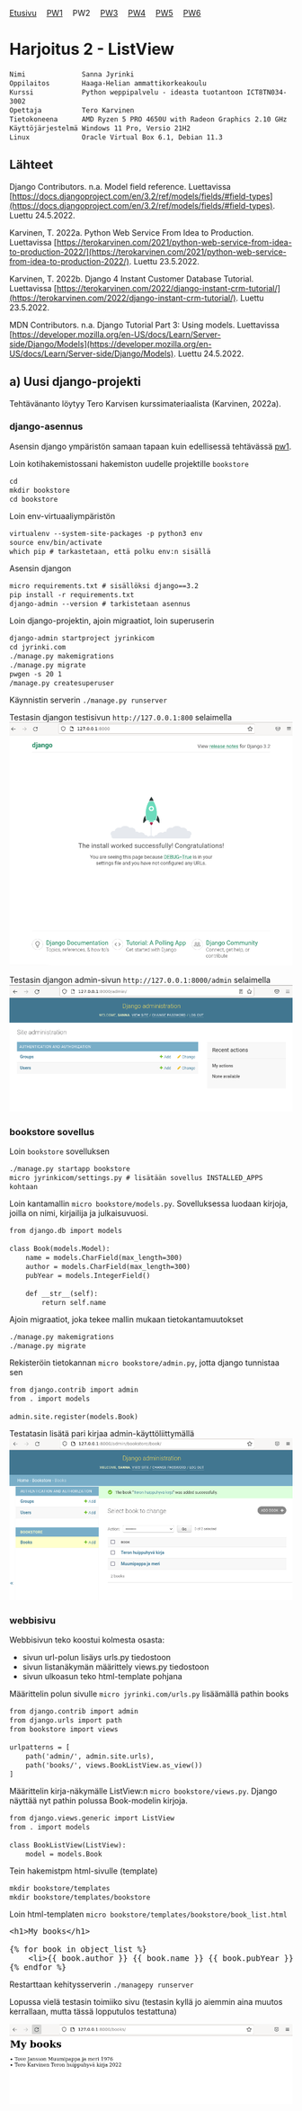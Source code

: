 [Etusivu](index.html) 
&emsp;[PW1](pw1.html)
&emsp;PW2
&emsp;[PW3](pw3.html)
&emsp;[PW4](pw4.html)
&emsp;[PW5](pw5.html)
&emsp;[PW6](pw6.html)

# Harjoitus 2 - ListView

```
Nimi              Sanna Jyrinki
Oppilaitos        Haaga-Helian ammattikorkeakoulu
Kurssi            Python weppipalvelu - ideasta tuotantoon ICT8TN034-3002
Opettaja          Tero Karvinen
Tietokoneena      AMD Ryzen 5 PRO 4650U with Radeon Graphics 2.10 GHz
Käyttöjärjestelmä Windows 11 Pro, Versio 21H2
Linux             Oracle Virtual Box 6.1, Debian 11.3
```

## Lähteet

Django Contributors. n.a. Model field reference. Luettavissa [https://docs.djangoproject.com/en/3.2/ref/models/fields/#field-types](https://docs.djangoproject.com/en/3.2/ref/models/fields/#field-types). Luettu 24.5.2022. 

Karvinen, T. 2022a. Python Web Service From Idea to Production. Luettavissa [https://terokarvinen.com/2021/python-web-service-from-idea-to-production-2022/](https://terokarvinen.com/2021/python-web-service-from-idea-to-production-2022/). Luettu 23.5.2022.

Karvinen, T. 2022b. Django 4 Instant Customer Database Tutorial. Luettavissa [https://terokarvinen.com/2022/django-instant-crm-tutorial/](https://terokarvinen.com/2022/django-instant-crm-tutorial/). Luettu 23.5.2022.

MDN Contributors. n.a. Django Tutorial Part 3: Using models. Luettavissa [https://developer.mozilla.org/en-US/docs/Learn/Server-side/Django/Models](https://developer.mozilla.org/en-US/docs/Learn/Server-side/Django/Models). Luettu 24.5.2022.

## a) Uusi django-projekti

Tehtävänanto löytyy Tero Karvisen kurssimateriaalista (Karvinen, 2022a).

### django-asennus
Asensin django ympäristön samaan tapaan kuin edellisessä tehtävässä [pw1](pw1.html).

Loin kotihakemistossani hakemiston uudelle projektille `bookstore`
```
cd
mkdir bookstore
cd bookstore
```

Loin env-virtuaaliympäristön
```
virtualenv --system-site-packages -p python3 env
source env/bin/activate
which pip # tarkastetaan, että polku env:n sisällä
```

Asensin djangon 
```
micro requirements.txt # sisällöksi django==3.2
pip install -r requirements.txt
django-admin --version # tarkistetaan asennus
```

Loin django-projektin, ajoin migraatiot, loin superuserin
```
django-admin startproject jyrinkicom
cd jyrinki.com
./manage.py makemigrations
./manage.py migrate 
pwgen -s 20 1
/manage.py createsuperuser
```

Käynnistin serverin `./manage.py runserver`

Testasin djangon testisivun `http://127.0.0.1:800` selaimella 
<kbd><img src="pw2_images/pw2_img1.PNG" /></kbd>
 
Testasin djangon admin-sivun `http://127.0.0.1:8000/admin` selaimella
<kbd><img src="pw2_images/pw2_img2.PNG" /></kbd>

### bookstore sovellus

Loin `bookstore` sovelluksen
```
./manage.py startapp bookstore
micro jyrinkicom/settings.py # lisätään sovellus INSTALLED_APPS kohtaan
```

Loin kantamallin `micro bookstore/models.py`. Sovelluksessa luodaan kirjoja, joilla on nimi, kirjailija ja julkaisuvuosi.
```
from django.db import models

class Book(models.Model):
	name = models.CharField(max_length=300)
	author = models.CharField(max_length=300)
	pubYear = models.IntegerField()

	def __str__(self):
		return self.name
```

Ajoin migraatiot, joka tekee mallin mukaan tietokantamuutokset
```
./manage.py makemigrations
./manage.py migrate
```

Rekisteröin tietokannan `micro bookstore/admin.py`, jotta django tunnistaa sen
```
from django.contrib import admin
from . import models

admin.site.register(models.Book)
```

Testatasin lisätä pari kirjaa admin-käyttöliittymällä
<kbd><img src="pw2_images/pw2_img3.PNG" /></kbd>

### webbisivu 

Webbisivun teko koostui kolmesta osasta:
- sivun url-polun lisäys urls.py tiedostoon
- sivun listanäkymän määrittely views.py tiedostoon
- sivun ulkoasun teko html-template pohjana

Määrittelin polun sivulle `micro jyrinki.com/urls.py` lisäämällä pathin books
```
from django.contrib import admin
from django.urls import path
from bookstore import views

urlpatterns = [
    path('admin/', admin.site.urls),
    path('books/', views.BookListView.as_view())
]
```

Määrittelin kirja-näkymälle ListView:n `micro bookstore/views.py`. Django näyttää nyt pathin polussa Book-modelin kirjoja.
```
from django.views.generic import ListView
from . import models

class BookListView(ListView):
	model = models.Book
```

Tein hakemistpm html-sivulle (template)
```
mkdir bookstore/templates
mkdir bookstore/templates/bookstore
```

Loin html-templaten `micro bookstore/templates/bookstore/book_list.html`
<pre>
&lt;h1&gt;My books&lt;/h1&gt;

{% for book in object_list %}
    &lt;li&gt;{{ book.author }} {{ book.name }} {{ book.pubYear }}
{% endfor %}
</pre>

Restarttaan kehitysserverin `./managepy runserver`

Lopussa vielä testasin toimiiko sivu (testasin kyllä jo aiemmin aina muutos kerrallaan, mutta tässä lopputulos testattuna)

<kbd><img src="pw2_images/pw2_img4.PNG" /></kbd>
